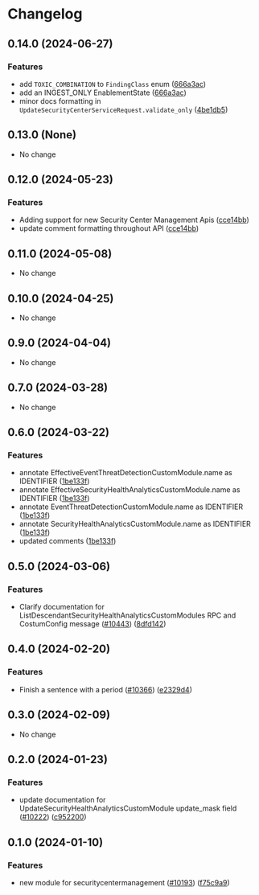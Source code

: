 # Changelog

## 0.14.0 (2024-06-27)

### Features

* add `TOXIC_COMBINATION` to `FindingClass` enum ([666a3ac](https://github.com/googleapis/google-cloud-java/commit/666a3ac8cd0cb45da3555a1bef8dfe3edf57d257))
* add an INGEST_ONLY EnablementState ([666a3ac](https://github.com/googleapis/google-cloud-java/commit/666a3ac8cd0cb45da3555a1bef8dfe3edf57d257))
* minor docs formatting in `UpdateSecurityCenterServiceRequest.validate_only` ([4be1db5](https://github.com/googleapis/google-cloud-java/commit/4be1db5cfca842d85e167b8ed033ebcbcbd758dd))



## 0.13.0 (None)

* No change


## 0.12.0 (2024-05-23)

### Features

* Adding support for new Security Center Management Apis ([cce14bb](https://github.com/googleapis/google-cloud-java/commit/cce14bb4d5ed0268cea6d3fdf91a5b76ee17531c))
* update comment formatting throughout API ([cce14bb](https://github.com/googleapis/google-cloud-java/commit/cce14bb4d5ed0268cea6d3fdf91a5b76ee17531c))



## 0.11.0 (2024-05-08)

* No change


## 0.10.0 (2024-04-25)

* No change


## 0.9.0 (2024-04-04)

* No change


## 0.7.0 (2024-03-28)

* No change


## 0.6.0 (2024-03-22)

### Features

* annotate EffectiveEventThreatDetectionCustomModule.name as IDENTIFIER ([1be133f](https://github.com/googleapis/google-cloud-java/commit/1be133f4dc818dece35518a8df15813dbb68052c))
* annotate EffectiveSecurityHealthAnalyticsCustomModule.name as IDENTIFIER ([1be133f](https://github.com/googleapis/google-cloud-java/commit/1be133f4dc818dece35518a8df15813dbb68052c))
* annotate EventThreatDetectionCustomModule.name as IDENTIFIER ([1be133f](https://github.com/googleapis/google-cloud-java/commit/1be133f4dc818dece35518a8df15813dbb68052c))
* annotate SecurityHealthAnalyticsCustomModule.name as IDENTIFIER ([1be133f](https://github.com/googleapis/google-cloud-java/commit/1be133f4dc818dece35518a8df15813dbb68052c))
* updated comments ([1be133f](https://github.com/googleapis/google-cloud-java/commit/1be133f4dc818dece35518a8df15813dbb68052c))



## 0.5.0 (2024-03-06)

### Features

* Clarify documentation for ListDescendantSecurityHealthAnalyticsCustomModules RPC and CostumConfig message ([#10443](https://github.com/googleapis/google-cloud-java/issues/10443)) ([8dfd142](https://github.com/googleapis/google-cloud-java/commit/8dfd142c95c4f37d327577db653832e7a84c3c66))



## 0.4.0 (2024-02-20)

### Features

* Finish a sentence with a period ([#10366](https://github.com/googleapis/google-cloud-java/issues/10366)) ([e2329d4](https://github.com/googleapis/google-cloud-java/commit/e2329d48c8131eed3a1e5f6d656671159f8c6299))



## 0.3.0 (2024-02-09)

* No change


## 0.2.0 (2024-01-23)

### Features

* update documentation for UpdateSecurityHealthAnalyticsCustomModule update_mask field ([#10222](https://github.com/googleapis/google-cloud-java/issues/10222)) ([c952200](https://github.com/googleapis/google-cloud-java/commit/c952200eb7500970cc2e219ccb49c300ab7abc0d))



## 0.1.0 (2024-01-10)

### Features

* new module for securitycentermanagement ([#10193](https://github.com/googleapis/google-cloud-java/issues/10193)) ([f75c9a9](https://github.com/googleapis/google-cloud-java/commit/f75c9a9a209d6f09dde5c71f529481521d071aa5))

